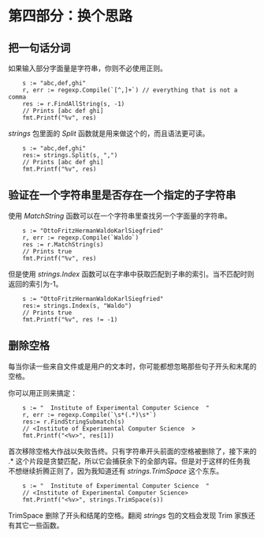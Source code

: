 # 第四部分：换个思路 #

## 把一句话分词 ##

如果输入部分字面量是字符串，你则不必使用正则。
	 	
		s := "abc,def,ghi"
		r, err := regexp.Compile(`[^,]+`) // everything that is not a comma
		res := r.FindAllString(s, -1)
		// Prints [abc def ghi] 
		fmt.Printf("%v", res)
	 	

*strings* 包里面的 *Split* 函数就是用来做这个的，而且语法更可读。
	 	
		s := "abc,def,ghi"
		res:= strings.Split(s, ",")
		// Prints [abc def ghi] 
		fmt.Printf("%v", res)
	 	

## 验证在一个字符串里是否存在一个指定的子字符串 ##

使用 *MatchString* 函数可以在一个字符串里查找另一个字面量的字符串。

	 	
		s := "OttoFritzHermanWaldoKarlSiegfried"
		r, err := regexp.Compile(`Waldo`)
		res := r.MatchString(s)
		// Prints true 
		fmt.Printf("%v", res)
	 	

但是使用 *strings.Index* 函数可以在字串中获取匹配到子串的索引。当不匹配时则返回的索引为-1。

	 	
		s := "OttoFritzHermanWaldoKarlSiegfried"
		res:= strings.Index(s, "Waldo")
		// Prints true
		fmt.Printf("%v", res != -1)
	 	

## 删除空格

每当你读一些来自文件或是用户的文本时，你可能都想忽略那些句子开头和末尾的空格。

你可以用正则来搞定：
	 	
		s := "  Institute of Experimental Computer Science  "
		r, err := regexp.Compile(`\s*(.*)\s*`)
		res:= r.FindStringSubmatch(s)
		// <Institute of Experimental Computer Science  >
		fmt.Printf("<%v>", res[1])
	 	
首次移除空格大作战以失败告终。只有字符串开头前面的空格被删除了，接下来的 .* 这个片段是贪婪匹配，所以它会捕获余下的全部内容。但是对于这样的任务我不想继续折腾正则了，因为我知道还有 *strings.TrimSpace* 这个东东。
	 	
		s := "  Institute of Experimental Computer Science  "
		// <Institute of Experimental Computer Science>
		fmt.Printf("<%v>", strings.TrimSpace(s))
	 	

TrimSpace 删除了开头和结尾的空格。翻阅 *strings* 包的文档会发现 Trim 家族还有其它一些函数。 
